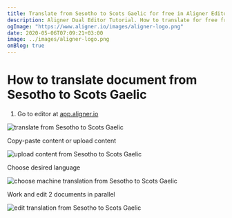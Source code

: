 ```yaml
---
title: Translate from Sesotho to Scots Gaelic for free in Aligner Editor
description: Aligner Dual Editor Tutorial. How to translate for free from Sesotho to Scots Gaelic. Aligner is multilingual document management platform. 
ogImage: "https://www.aligner.io/images/aligner-logo.png"
date: 2020-05-06T07:09:21+03:00
image: ../images/aligner-logo.png
onBlog: true
---
```


# How to translate document from Sesotho to Scots Gaelic

1. Go to editor at [app.aligner.io](https://app.aligner.io "Aligner App web page")

![translate from Sesotho to Scots Gaelic](../aligner-blank-editor.png "translate from Sesotho to Scots Gaelic")

Copy-paste content or upload content

![upload content from Sesotho to Scots Gaelic](../aligner-uploaded-document.png "upload content from Sesotho to Scots Gaelic")

Choose desired language

![choose machine translation from Sesotho to Scots Gaelic](../aligner-language-dropdown.png "choose machine translation from Sesotho to Scots Gaelic")

Work and edit 2 documents in parallel

![edit translation from Sesotho to Scots Gaelic](../aligner-double-sitded-editor.png "edit translation from Sesotho to Scots Gaelic")

